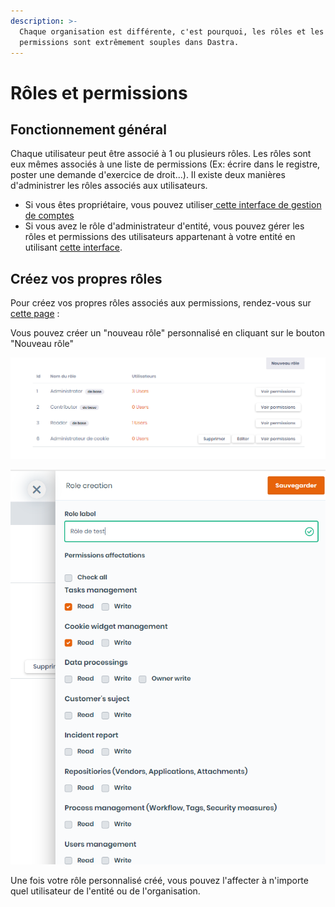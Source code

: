 ```yaml
---
description: >-
  Chaque organisation est différente, c'est pourquoi, les rôles et les
  permissions sont extrêmement souples dans Dastra.
---
```


# Rôles et permissions

## Fonctionnement général

Chaque utilisateur peut être associé à 1 ou plusieurs rôles. Les rôles sont eux mêmes associés à une liste de permissions (Ex: écrire dans le registre, poster une demande d'exercice de droit...). Il existe deux manières d'administrer les rôles associés aux utilisateurs.&#x20;

* Si vous êtes propriétaire, vous pouvez utiliser[ cette interface de gestion de comptes](https://app.dastra.eu/general-settings/users)
* Si vous avez le rôle d'administrateur d'entité, vous pouvez gérer les rôles et permissions des utilisateurs appartenant à votre entité en utilisant [cette interface](https://app.dastra.eu/general-settings/roles).&#x20;

## Créez vos propres rôles

Pour créez vos propres rôles associés aux permissions, rendez-vous sur [cette page](https://app.dastra.eu/general-settings/roles) :

Vous pouvez créer un "nouveau rôle" personnalisé en cliquant sur le bouton "Nouveau rôle"

![](<../../.gitbook/assets/image (150).png>)

![](<../../.gitbook/assets/image (46).png>)

Une fois votre rôle personnalisé créé, vous pouvez l'affecter à n'importe quel utilisateur de l'entité ou de l'organisation.
